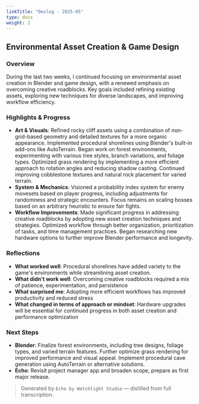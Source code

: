 ```yaml
---
linkTitle: "Devlog - 2025-05"
type: docs
weight: 2
---
```

## Environmental Asset Creation & Game Design

### Overview
During the last two weeks, I continued focusing on environmental asset creation in Blender and game design, with a renewed emphasis on overcoming creative roadblocks. Key goals included refining existing assets, exploring new techniques for diverse landscapes, and improving workflow efficiency.

### Highlights & Progress
- **Art & Visuals**: Refined rocky cliff assets using a combination of non-grid-based geometry and detailed textures for a more organic appearance. Implemented procedural shorelines using Blender's built-in add-ons like AutoTerrain. Began work on forest environments, experimenting with various tree styles, branch variations, and foliage types. Optimized grass rendering by implementing a more efficient approach to rotation angles and reducing shadow casting. Continued improving cobblestone textures and natural rock placement for varied terrain.
- **System & Mechanics**: Visioned a probability index system for enemy movesets based on player progress, including adjustments for randomness and strategic encounters. Focus remains on scaling bosses based on an arbitrary heuristic to ensure fair fights.  
- **Workflow Improvements**: Made significant progress in addressing creative roadblocks by adopting new asset creation techniques and strategies. Optimized workflow through better organization, prioritization of tasks, and time management practices. Began researching new hardware options to further improve Blender performance and longevity.
### Reflections
- **What worked well**: Procedural shorelines have added variety to the game's environments while streamlining asset creation.
- **What didn't work well**: Overcoming creative roadblocks required a mix of patience, experimentation, and persistence
- **What surprised me**: Adopting more efficient workflows has improved productivity and reduced stress
- **What changed in terms of approach or mindset**: Hardware upgrades will be essential for continued progress in both asset creation and performance optimization
### Next Steps
- **Blender**: Finalize forest environments, including tree designs, foliage types, and varied terrain features. Further optimize grass rendering for improved performance and visual appeal. Implement procedural cave generation using AutoTerrain or alternative solutions.
- **Echo**: Revisit project manager app and broaden scope, prepare as first major release.

> Generated by `Echo by Watchlight Studio` — distilled from full transcription.